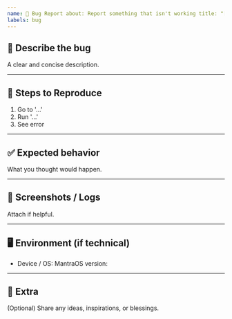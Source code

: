 ```yaml
---
name: 🐛 Bug Report about: Report something that isn't working title: "[Bug] "
labels: bug
---
```


## 🐛 Describe the bug

A clear and concise description.

---

## 🔁 Steps to Reproduce
1. Go to '...'
2. Run '...'
3. See error

---

## ✅ Expected behavior
What you thought would happen.

---

## 📸 Screenshots / Logs
Attach if helpful.

---

## 🖥️ Environment (if technical)
- Device / OS: MantraOS version:

---

## 🙏 Extra
(Optional) Share any ideas, inspirations, or blessings.
